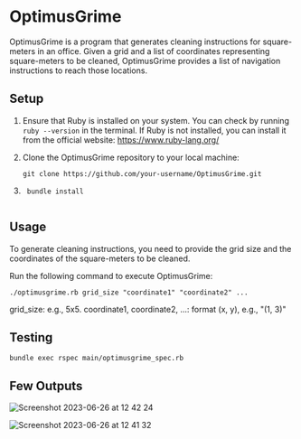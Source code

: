 # OptimusGrime

OptimusGrime is a program that generates cleaning instructions for square-meters in an office. Given a grid and a list of coordinates representing square-meters to be cleaned, OptimusGrime provides a list of navigation instructions to reach those locations.

## Setup

1. Ensure that Ruby is installed on your system. You can check by running `ruby --version` in the terminal. If Ruby is not installed, you can install it from the official website: https://www.ruby-lang.org/

2. Clone the OptimusGrime repository to your local machine:

   ```shell
   git clone https://github.com/your-username/OptimusGrime.git
   ```

3. ``` cd project directory
    bundle install


## Usage

To generate cleaning instructions, you need to provide the grid size and the coordinates of the square-meters to be cleaned.

Run the following command to execute OptimusGrime:

```
./optimusgrime.rb grid_size "coordinate1" "coordinate2" ...
```

grid_size:  e.g., 5x5.
coordinate1, coordinate2, ...: format (x, y), e.g., "(1, 3)"

## Testing

``` bundle exec rspec main/optimusgrime_spec.rb ```


## Few Outputs

![Screenshot 2023-06-26 at 12 42 24](https://github.com/manasashanubhogue/OptimusGrime/assets/6822599/040b885a-0d04-4e48-8a04-7a14148a7619)

![Screenshot 2023-06-26 at 12 41 32](https://github.com/manasashanubhogue/OptimusGrime/assets/6822599/b17335e7-6771-455b-adba-d37f080ab97f)



